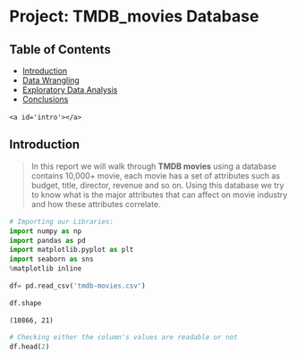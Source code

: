 # Project: TMDB_movies Database

## Table of Contents

<ul>
<li><a href="#intro">Introduction</a></li>
<li><a href="#wrangling">Data Wrangling</a></li>
<li><a href="#eda">Exploratory Data Analysis</a></li>
<li><a href="#conclusions">Conclusions</a></li>
</ul>

`<a id='intro'></a>`

## Introduction

> In this report we will walk through **TMDB movies** using a database contains 10,000+ movie, each movie has a set of attributes such as budget, title, director, revenue and so on.
> Using this database we try to know what is the major attributes that can affect on movie industry and how these attributes correlate.

```python
# Importing our Libraries:
import numpy as np
import pandas as pd
import matplotlib.pyplot as plt
import seaborn as sns
%matplotlib inline
```

```python
df= pd.read_csv('tmdb-movies.csv')
```

```python
df.shape
```

    (10866, 21)

```python
# Checking either the column's values are readable or not 
df.head(2)
```

<div>
<style scoped>
    .dataframe tbody tr th:only-of-type {
        vertical-align: middle;
    }

    .dataframe tbody tr th {
        vertical-align: top;
    }

    .dataframe thead th {
        text-align: right;
    }`</style>`

<table border="1" class="dataframe">
  <thead>
    <tr style="text-align: right;">
      <th></th>
      <th>id</th>
      <th>imdb_id</th>
      <th>popularity</th>
      <th>budget</th>
      <th>revenue</th>
      <th>original_title</th>
      <th>cast</th>
      <th>homepage</th>
      <th>director</th>
      <th>tagline</th>
      <th>...</th>
      <th>overview</th>
      <th>runtime</th>
      <th>genres</th>
      <th>production_companies</th>
      <th>release_date</th>
      <th>vote_count</th>
      <th>vote_average</th>
      <th>release_year</th>
      <th>budget_adj</th>
      <th>revenue_adj</th>
    </tr>
  </thead>
  <tbody>
    <tr>
      <th>0</th>
      <td>135397</td>
      <td>tt0369610</td>
      <td>32.985763</td>
      <td>150000000</td>
      <td>1513528810</td>
      <td>Jurassic World</td>
      <td>Chris Pratt|Bryce Dallas Howard|Irrfan Khan|Vi...</td>
      <td>http://www.jurassicworld.com/</td>
      <td>Colin Trevorrow</td>
      <td>The park is open.</td>
      <td>...</td>
      <td>Twenty-two years after the events of Jurassic ...</td>
      <td>124</td>
      <td>Action|Adventure|Science Fiction|Thriller</td>
      <td>Universal Studios|Amblin Entertainment|Legenda...</td>
      <td>6/9/15</td>
      <td>5562</td>
      <td>6.5</td>
      <td>2015</td>
      <td>1.379999e+08</td>
      <td>1.392446e+09</td>
    </tr>
    <tr>
      <th>1</th>
      <td>76341</td>
      <td>tt1392190</td>
      <td>28.419936</td>
      <td>150000000</td>
      <td>378436354</td>
      <td>Mad Max: Fury Road</td>
      <td>Tom Hardy|Charlize Theron|Hugh Keays-Byrne|Nic...</td>
      <td>http://www.madmaxmovie.com/</td>
      <td>George Miller</td>
      <td>What a Lovely Day.</td>
      <td>...</td>
      <td>An apocalyptic story set in the furthest reach...</td>
      <td>120</td>
      <td>Action|Adventure|Science Fiction|Thriller</td>
      <td>Village Roadshow Pictures|Kennedy Miller Produ...</td>
      <td>5/13/15</td>
      <td>6185</td>
      <td>7.1</td>
      <td>2015</td>
      <td>1.379999e+08</td>
      <td>3.481613e+08</td>
    </tr>
  </tbody>
</table>
<p>2 rows × 21 columns</p>
</div>

### Main Questions:

> * What are the most three genre produced?
> * How does movie genre and run time affects on movies rate?
> * What are the most and the lowest genres the dirctors like to work on?
> * How does each genre cost and affect on the revenue?
> * What is the the most produced genre in the last year and 1990?
> * what is the relation between movie time and the budget?

`<a id='wrangling'></a>`

## Data Wrangling

> In this section of the report, we will clean our data, trim it and prepare it for answering our questions.

### Assessing Data:

```python
print(f'Number of columns in our database is: {df.shape[0]}')
print(f'Number of columns in our database is: {df.shape[1]}')
```

    Number of columns in our database is: 10866
    Number of columns in our database is: 21

```python
# Checking either column's data types are matching with the values or not
df.dtypes
```

    id                        int64
    imdb_id                  object
    popularity              float64
    budget                    int64
    revenue                   int64
    original_title           object
    cast                     object
    homepage                 object
    director                 object
    tagline                  object
    keywords                 object
    overview                 object
    runtime                   int64
    genres                   object
    production_companies     object
    release_date             object
    vote_count                int64
    vote_average            float64
    release_year              int64
    budget_adj              float64
    revenue_adj             float64
    dtype: object

```python
# Checking the null values
df.isnull().sum()
```

    id                         0
    imdb_id                   10
    popularity                 0
    budget                     0
    revenue                    0
    original_title             0
    cast                      76
    homepage                7930
    director                  44
    tagline                 2824
    keywords                1493
    overview                   4
    runtime                    0
    genres                    23
    production_companies    1030
    release_date               0
    vote_count                 0
    vote_average               0
    release_year               0
    budget_adj                 0
    revenue_adj                0
    dtype: int64

```python
df.nunique()
```

    id                      10865
    imdb_id                 10855
    popularity              10814
    budget                    557
    revenue                  4702
    original_title          10571
    cast                    10719
    homepage                 2896
    director                 5067
    tagline                  7997
    keywords                 8804
    overview                10847
    runtime                   247
    genres                   2039
    production_companies     7445
    release_date             5909
    vote_count               1289
    vote_average               72
    release_year               56
    budget_adj               2614
    revenue_adj              4840
    dtype: int64

```python
# Showing the main statistical attributes for the data
df.describe()
```

<div>
<style scoped>
    .dataframe tbody tr th:only-of-type {
        vertical-align: middle;
    }

    .dataframe tbody tr th {
        vertical-align: top;
    }

    .dataframe thead th {
        text-align: right;
    }`</style>`

<table border="1" class="dataframe">
  <thead>
    <tr style="text-align: right;">
      <th></th>
      <th>id</th>
      <th>popularity</th>
      <th>budget</th>
      <th>revenue</th>
      <th>runtime</th>
      <th>vote_count</th>
      <th>vote_average</th>
      <th>release_year</th>
      <th>budget_adj</th>
      <th>revenue_adj</th>
    </tr>
  </thead>
  <tbody>
    <tr>
      <th>count</th>
      <td>10866.000000</td>
      <td>10866.000000</td>
      <td>1.086600e+04</td>
      <td>1.086600e+04</td>
      <td>10866.000000</td>
      <td>10866.000000</td>
      <td>10866.000000</td>
      <td>10866.000000</td>
      <td>1.086600e+04</td>
      <td>1.086600e+04</td>
    </tr>
    <tr>
      <th>mean</th>
      <td>66064.177434</td>
      <td>0.646441</td>
      <td>1.462570e+07</td>
      <td>3.982332e+07</td>
      <td>102.070863</td>
      <td>217.389748</td>
      <td>5.974922</td>
      <td>2001.322658</td>
      <td>1.755104e+07</td>
      <td>5.136436e+07</td>
    </tr>
    <tr>
      <th>std</th>
      <td>92130.136561</td>
      <td>1.000185</td>
      <td>3.091321e+07</td>
      <td>1.170035e+08</td>
      <td>31.381405</td>
      <td>575.619058</td>
      <td>0.935142</td>
      <td>12.812941</td>
      <td>3.430616e+07</td>
      <td>1.446325e+08</td>
    </tr>
    <tr>
      <th>min</th>
      <td>5.000000</td>
      <td>0.000065</td>
      <td>0.000000e+00</td>
      <td>0.000000e+00</td>
      <td>0.000000</td>
      <td>10.000000</td>
      <td>1.500000</td>
      <td>1960.000000</td>
      <td>0.000000e+00</td>
      <td>0.000000e+00</td>
    </tr>
    <tr>
      <th>25%</th>
      <td>10596.250000</td>
      <td>0.207583</td>
      <td>0.000000e+00</td>
      <td>0.000000e+00</td>
      <td>90.000000</td>
      <td>17.000000</td>
      <td>5.400000</td>
      <td>1995.000000</td>
      <td>0.000000e+00</td>
      <td>0.000000e+00</td>
    </tr>
    <tr>
      <th>50%</th>
      <td>20669.000000</td>
      <td>0.383856</td>
      <td>0.000000e+00</td>
      <td>0.000000e+00</td>
      <td>99.000000</td>
      <td>38.000000</td>
      <td>6.000000</td>
      <td>2006.000000</td>
      <td>0.000000e+00</td>
      <td>0.000000e+00</td>
    </tr>
    <tr>
      <th>75%</th>
      <td>75610.000000</td>
      <td>0.713817</td>
      <td>1.500000e+07</td>
      <td>2.400000e+07</td>
      <td>111.000000</td>
      <td>145.750000</td>
      <td>6.600000</td>
      <td>2011.000000</td>
      <td>2.085325e+07</td>
      <td>3.369710e+07</td>
    </tr>
    <tr>
      <th>max</th>
      <td>417859.000000</td>
      <td>32.985763</td>
      <td>4.250000e+08</td>
      <td>2.781506e+09</td>
      <td>900.000000</td>
      <td>9767.000000</td>
      <td>9.200000</td>
      <td>2015.000000</td>
      <td>4.250000e+08</td>
      <td>2.827124e+09</td>
    </tr>
  </tbody>
</table>
</div>

### Asssessing Data Conclusions:

> 1. The data is not complicated
> 2. There are many unnecessary data like id, homepage, tagline and release_date
> 3. The budget and revenue also need to be deleted because there is update for this column
> 4. There is Null values need to be dealed with
> 5. Data types are matching with the data values
> 6. The values need a little adjustement

### Cleaning Data:

```python
# Lets start with dropping unnecessary columns
drop = ['id','imdb_id','budget','release_date','homepage','tagline','overview','keywords','revenue']
df = df.drop(drop,axis = 1)
```

```python
#very well, lets check our columns
print(f'Number of columns in our database is: {df.shape[0]}')
print(f'Number of columns in our database is: {df.shape[1]}')
```

    Number of columns in our database is: 10866
    Number of columns in our database is: 12

```python
df.head(1)
```

<div>
<style scoped>
    .dataframe tbody tr th:only-of-type {
        vertical-align: middle;
    }

    .dataframe tbody tr th {
        vertical-align: top;
    }

    .dataframe thead th {
        text-align: right;
    }`</style>`

<table border="1" class="dataframe">
  <thead>
    <tr style="text-align: right;">
      <th></th>
      <th>popularity</th>
      <th>original_title</th>
      <th>cast</th>
      <th>director</th>
      <th>runtime</th>
      <th>genres</th>
      <th>production_companies</th>
      <th>vote_count</th>
      <th>vote_average</th>
      <th>release_year</th>
      <th>budget_adj</th>
      <th>revenue_adj</th>
    </tr>
  </thead>
  <tbody>
    <tr>
      <th>0</th>
      <td>32.985763</td>
      <td>Jurassic World</td>
      <td>Chris Pratt|Bryce Dallas Howard|Irrfan Khan|Vi...</td>
      <td>Colin Trevorrow</td>
      <td>124</td>
      <td>Action|Adventure|Science Fiction|Thriller</td>
      <td>Universal Studios|Amblin Entertainment|Legenda...</td>
      <td>5562</td>
      <td>6.5</td>
      <td>2015</td>
      <td>1.379999e+08</td>
      <td>1.392446e+09</td>
    </tr>
  </tbody>
</table>
</div>

```python
# renaming the columns
df.rename(columns={'original_title':'title'},inplace=True)
df.rename(columns={'budget_adj':'budget'},inplace=True)
df.rename(columns={'revenue_adj':'revenue'},inplace=True)
df.head(1)
```

<div>
<style scoped>
    .dataframe tbody tr th:only-of-type {
        vertical-align: middle;
    }

    .dataframe tbody tr th {
        vertical-align: top;
    }

    .dataframe thead th {
        text-align: right;
    }`</style>`

<table border="1" class="dataframe">
  <thead>
    <tr style="text-align: right;">
      <th></th>
      <th>popularity</th>
      <th>title</th>
      <th>cast</th>
      <th>director</th>
      <th>runtime</th>
      <th>genres</th>
      <th>production_companies</th>
      <th>vote_count</th>
      <th>vote_average</th>
      <th>release_year</th>
      <th>budget</th>
      <th>revenue</th>
    </tr>
  </thead>
  <tbody>
    <tr>
      <th>0</th>
      <td>32.985763</td>
      <td>Jurassic World</td>
      <td>Chris Pratt|Bryce Dallas Howard|Irrfan Khan|Vi...</td>
      <td>Colin Trevorrow</td>
      <td>124</td>
      <td>Action|Adventure|Science Fiction|Thriller</td>
      <td>Universal Studios|Amblin Entertainment|Legenda...</td>
      <td>5562</td>
      <td>6.5</td>
      <td>2015</td>
      <td>1.379999e+08</td>
      <td>1.392446e+09</td>
    </tr>
  </tbody>
</table>
</div>

```python
# making fuction to know the number of nulls in each column
def cols():
    for col in df:
        print(f'cloumn is: {col} ,Null values are: {df[col].isnull().sum()} , dtype is: {df[col].dtypes}')
cols()
```

    cloumn is: popularity ,Null values are: 0 , dtype is: float64
    cloumn is: title ,Null values are: 0 , dtype is: object
    cloumn is: cast ,Null values are: 76 , dtype is: object
    cloumn is: director ,Null values are: 44 , dtype is: object
    cloumn is: runtime ,Null values are: 0 , dtype is: int64
    cloumn is: genres ,Null values are: 23 , dtype is: object
    cloumn is: production_companies ,Null values are: 1030 , dtype is: object
    cloumn is: vote_count ,Null values are: 0 , dtype is: int64
    cloumn is: vote_average ,Null values are: 0 , dtype is: float64
    cloumn is: release_year ,Null values are: 0 , dtype is: int64
    cloumn is: budget ,Null values are: 0 , dtype is: float64
    cloumn is: revenue ,Null values are: 0 , dtype is: float64

```python
# but we will convert them into string values 
df.fillna('Unknown',inplace = True)
```

```python
# to make the popularity rate more readable
df['popularity'] = df.popularity.round(2)
df.head(1)
```

<div>
<style scoped>
    .dataframe tbody tr th:only-of-type {
        vertical-align: middle;
    }

    .dataframe tbody tr th {
        vertical-align: top;
    }

    .dataframe thead th {
        text-align: right;
    }`</style>`

<table border="1" class="dataframe">
  <thead>
    <tr style="text-align: right;">
      <th></th>
      <th>popularity</th>
      <th>title</th>
      <th>cast</th>
      <th>director</th>
      <th>runtime</th>
      <th>genres</th>
      <th>production_companies</th>
      <th>vote_count</th>
      <th>vote_average</th>
      <th>release_year</th>
      <th>budget</th>
      <th>revenue</th>
    </tr>
  </thead>
  <tbody>
    <tr>
      <th>0</th>
      <td>32.99</td>
      <td>Jurassic World</td>
      <td>Chris Pratt|Bryce Dallas Howard|Irrfan Khan|Vi...</td>
      <td>Colin Trevorrow</td>
      <td>124</td>
      <td>Action|Adventure|Science Fiction|Thriller</td>
      <td>Universal Studios|Amblin Entertainment|Legenda...</td>
      <td>5562</td>
      <td>6.5</td>
      <td>2015</td>
      <td>1.379999e+08</td>
      <td>1.392446e+09</td>
    </tr>
  </tbody>
</table>
</div>

```python
# the generes, cast and production_companies are seperated wity | and can not reach the data easily
# so lets covert these columns into list of strings
df['genres'] = df['genres'].str.split('|')
df['cast'] = df['cast'].str.split('|')
df['production_companies'] = df['production_companies'].str.split('|')
```

```python
# now we need the main super star and the main production company and renamin their columns
df['cast'] = df['cast'].apply(lambda x: x[0])
df.rename(columns={'cast':'super_star'},inplace=True)

df['production_companies'] = df['production_companies'].apply(lambda x: x[0])
df.rename(columns={'production_companies':'production_companie'},inplace=True)
```

```python
# explodeing genres to be easy to deal with the different genres fo the same column
df_ex = df.explode('genres')
```

```python
df_ex.head(5)
```

<div>
<style scoped>
    .dataframe tbody tr th:only-of-type {
        vertical-align: middle;
    }

    .dataframe tbody tr th {
        vertical-align: top;
    }

    .dataframe thead th {
        text-align: right;
    }`</style>`

<table border="1" class="dataframe">
  <thead>
    <tr style="text-align: right;">
      <th></th>
      <th>popularity</th>
      <th>title</th>
      <th>super_star</th>
      <th>director</th>
      <th>runtime</th>
      <th>genres</th>
      <th>production_companie</th>
      <th>vote_count</th>
      <th>vote_average</th>
      <th>release_year</th>
      <th>budget</th>
      <th>revenue</th>
    </tr>
  </thead>
  <tbody>
    <tr>
      <th>0</th>
      <td>32.99</td>
      <td>Jurassic World</td>
      <td>Chris Pratt</td>
      <td>Colin Trevorrow</td>
      <td>124</td>
      <td>Action</td>
      <td>Universal Studios</td>
      <td>5562</td>
      <td>6.5</td>
      <td>2015</td>
      <td>1.379999e+08</td>
      <td>1.392446e+09</td>
    </tr>
    <tr>
      <th>0</th>
      <td>32.99</td>
      <td>Jurassic World</td>
      <td>Chris Pratt</td>
      <td>Colin Trevorrow</td>
      <td>124</td>
      <td>Adventure</td>
      <td>Universal Studios</td>
      <td>5562</td>
      <td>6.5</td>
      <td>2015</td>
      <td>1.379999e+08</td>
      <td>1.392446e+09</td>
    </tr>
    <tr>
      <th>0</th>
      <td>32.99</td>
      <td>Jurassic World</td>
      <td>Chris Pratt</td>
      <td>Colin Trevorrow</td>
      <td>124</td>
      <td>Science Fiction</td>
      <td>Universal Studios</td>
      <td>5562</td>
      <td>6.5</td>
      <td>2015</td>
      <td>1.379999e+08</td>
      <td>1.392446e+09</td>
    </tr>
    <tr>
      <th>0</th>
      <td>32.99</td>
      <td>Jurassic World</td>
      <td>Chris Pratt</td>
      <td>Colin Trevorrow</td>
      <td>124</td>
      <td>Thriller</td>
      <td>Universal Studios</td>
      <td>5562</td>
      <td>6.5</td>
      <td>2015</td>
      <td>1.379999e+08</td>
      <td>1.392446e+09</td>
    </tr>
    <tr>
      <th>1</th>
      <td>28.42</td>
      <td>Mad Max: Fury Road</td>
      <td>Tom Hardy</td>
      <td>George Miller</td>
      <td>120</td>
      <td>Action</td>
      <td>Village Roadshow Pictures</td>
      <td>6185</td>
      <td>7.1</td>
      <td>2015</td>
      <td>1.379999e+08</td>
      <td>3.481613e+08</td>
    </tr>
  </tbody>
</table>
</div>

Now we cleared and specified data and ready for the next step.

`<a id='eda'></a>`

## Exploratory Data Analysis

> In this section we will move on to exploration. Compute statistics and create visualizations with the goal of addressing the research questions that you posed in the Introduction section.

### Q1 What are the most three genre produced??

> The first question make us able to know the distribution of the genres, in my openion it's important to know what is the most needed genre, which genre is not the best choice if i need to make a new movie and answering many question.
>
> To answer this question we need first to neglect the movies that has unkown genres, its ok we have a wide range of movies so a hundred movies will not affect then we need to count the movies for each genre then plot them.

```python
# first extract the data that movie genre is known
known_df = df_ex[df_ex['genres']!= 'Unknown']
```

```python
# function to calculate the mean of y grouped by x in the known_df
def df_col(x,y):
    return known_df.groupby(x)[y].mean()
```

```python
# getting the count of the genres
genres = known_df['genres'].value_counts()
genres
```

    Drama              4761
    Comedy             3793
    Thriller           2908
    Action             2385
    Romance            1712
    Horror             1637
    Adventure          1471
    Crime              1355
    Family             1231
    Science Fiction    1230
    Fantasy             916
    Mystery             810
    Animation           699
    Documentary         520
    Music               408
    History             334
    War                 270
    Foreign             188
    TV Movie            167
    Western             165
    Name: genres, dtype: int64

```python
plt.figure(figsize=(10,5))
plt.bar(genres.index, genres.values)

# to write the values of each movies genres count
def coordinates():
    for x,y in zip(genres.index,genres.values):
        label = "{:.1f}".format(y)
        plt.annotate(label, # this is the text
             (x,y), # these are the coordinates to position the label
             textcoords="offset points", # how to position the text
             xytext=(0,10), # distance from text to points (x,y)
             ha='center') # horizontal alignment can be left, right or center
coordinates()
  
plt.title('Count of Each Genres',fontname = 'monospace',fontsize=20)
plt.xlabel('Genre',fontname = 'monospace',fontsize=15)
plt.ylabel('Count',fontname = 'monospace',fontsize=15)

plt.tick_params(rotation = 90)
plt.grid(alpha=0.3,)
plt.show()
```

![png](output_30_0.png)

### Q2  How does movie genre and run time affects on movies rate?

> The second question make us see the correlation between the average rate of each genre and each genre charactrestic like runtime.
>
> To answer this question we have to get the average of rates and runtime for each genre the plot them

```python
# getting the average for each popularity and runtime
avg_rate = df_col('genres','popularity')
avg_run = df_col('genres','runtime')

# plotting them
plt.figure(figsize=(10,5))
plt.bar(avg_rate.index,avg_rate.values,alpha = 0.7,edgecolor='black')
plt.plot(avg_run.index,avg_run.values/80,alpha = 0.7,color='green',marker='o')

# to write the values of the Average Rate
for x,y in zip(avg_rate.index,avg_rate.values):
    label = "{:.2f}".format(y)
    plt.annotate(label, # this is the text
         (x,y), # these are the coordinates to position the label
         textcoords="offset points", # how to position the text
         xytext=(0,-10), # distance from text to points (x,y)
         ha='center') # horizontal alignment can be left, right or center

# to write the values of the Average Run Time
for x,y in zip(avg_run.index,avg_run.values/80):
    label = "{:.1f}h".format(y*80/60) # to get the value in hour
    plt.annotate(label, # this is the text
         (x,y), # these are the coordinates to position the label
         textcoords="offset points", # how to position the text
         xytext=(0,10), # distance from text to points (x,y)
         ha='center') # horizontal alignment can be left, right or center

plt.xlabel('Genre',fontname = 'monospace',fontsize=15)
plt.ylabel('Average Rate',fontname = 'monospace',fontsize=15)

# To rotate the X axis genres
plt.tick_params(rotation =90)
plt.legend(['Avg Run Time','Average Rate'])

# To remove top and right spines
plt.rcParams['axes.spines.right'] = True
plt.rcParams['axes.spines.top'] = True

plt.grid(alpha=0.2)
plt.title('Average Rate For Each Genres With Runtime',fontname = 'monospace',fontsize=20)
plt.show()
```

![png](output_32_0.png)

### Q3 What are the most and the lowest genres the dirctors like to work on?

> Also directors may have their effect in this indusrty and may be the reason for attracting more viewrs to the movie
>
> So this question may be answered in many way in my case I prefered to get the number of the directors for each genre then we can easily choose which genere to work in and the directors in this genre that already achieved a good rate.

```python
# Knowing the number of directors for each genre
dir_genres= known_df.groupby('genres').director.nunique()
dir_genres= dir_genres.sort_values(ascending=False)
```

```python
# to make a gredient of color we need each color code
cust_color = ['#afddfa',
'#aad8f5',
'#a5d3ef',
'#a0cfea',
'#9ccae5',
'#97c5df',
'#92c0da',
'#8dbcd5',
'#89b7d0',
'#84b2ca',
'#7faec5',
'#7ba9c0',
'#76a5bb',
'#72a0b6',
'#6d9bb1',
'#6997ac',
'#6492a7',
'#608ea2',
'#5b899d',
'#578598',]
```

```python
plt.figure(figsize=(10,10))
plt.pie(dir_genres.values, labels=None, autopct='%1.1f%%', colors=cust_color, explode = [0.025 for i in range(len(cust_color))])
plt.title('% Of Directors For Each Genre',fontsize=20)
plt.legend(dir_genres.index, loc='center right', bbox_to_anchor=(1.2,0.5), title='Colors Legend')
plt.show()
```

![png](output_36_0.png)

### Q4 How does each genre cost and affect on the revenue?

> This question is very important, to know which genre takes high budget and gains an excelent revenue is important for each investor.

```python
# knowing the average of the budget and the revenue for each genre
plt.figure(figsize=(10,5))
rev_genre= df_col('genres','revenue')
budget_genre= df_col('genres','budget')

plt.plot(rev_genre.index,rev_genre.values,marker='o',alpha=0.5)
plt.plot(budget_genre.index,budget_genre.values,marker='o',color='green',alpha=0.5)

plt.xlabel('Genre',fontname = 'monospace',fontsize=15)
plt.ylabel('$ by Billion',fontname = 'monospace',fontsize=15)

plt.tick_params(rotation =90)
plt.legend(['Revenue','Budget'])

plt.title('Bugdet VS Revenue For Each Genre',fontname = 'monospace',fontsize=20)
plt.show()
```

![png](output_38_0.png)

### Q5 What is the the most produced genre in the last year and 1990?

> This question is to know how does the movie taste changed in the last 25 year and is it can change in future or not, by making comparsion between the count of movies in 2015 and 1990.

```python
# to get every count for every genre for the years years
# first we need to get the last year and 1990
years = known_df['release_year'].sort_values(ascending=False).unique()
years = years.tolist()
last_years = []
last_years.append(years[0])
last_years.append(years[years.index(1990)])
last_years

```

    [2015, 1990]

```python
# now we need to get the data for years
last_genre = known_df[known_df['release_year'].isin(last_years)]
last_genre.head()
```

<div>
<style scoped>
    .dataframe tbody tr th:only-of-type {
        vertical-align: middle;
    }

    .dataframe tbody tr th {
        vertical-align: top;
    }

    .dataframe thead th {
        text-align: right;
    }`</style>`

<table border="1" class="dataframe">
  <thead>
    <tr style="text-align: right;">
      <th></th>
      <th>popularity</th>
      <th>title</th>
      <th>super_star</th>
      <th>director</th>
      <th>runtime</th>
      <th>genres</th>
      <th>production_companie</th>
      <th>vote_count</th>
      <th>vote_average</th>
      <th>release_year</th>
      <th>budget</th>
      <th>revenue</th>
    </tr>
  </thead>
  <tbody>
    <tr>
      <th>0</th>
      <td>32.99</td>
      <td>Jurassic World</td>
      <td>Chris Pratt</td>
      <td>Colin Trevorrow</td>
      <td>124</td>
      <td>Action</td>
      <td>Universal Studios</td>
      <td>5562</td>
      <td>6.5</td>
      <td>2015</td>
      <td>1.379999e+08</td>
      <td>1.392446e+09</td>
    </tr>
    <tr>
      <th>0</th>
      <td>32.99</td>
      <td>Jurassic World</td>
      <td>Chris Pratt</td>
      <td>Colin Trevorrow</td>
      <td>124</td>
      <td>Adventure</td>
      <td>Universal Studios</td>
      <td>5562</td>
      <td>6.5</td>
      <td>2015</td>
      <td>1.379999e+08</td>
      <td>1.392446e+09</td>
    </tr>
    <tr>
      <th>0</th>
      <td>32.99</td>
      <td>Jurassic World</td>
      <td>Chris Pratt</td>
      <td>Colin Trevorrow</td>
      <td>124</td>
      <td>Science Fiction</td>
      <td>Universal Studios</td>
      <td>5562</td>
      <td>6.5</td>
      <td>2015</td>
      <td>1.379999e+08</td>
      <td>1.392446e+09</td>
    </tr>
    <tr>
      <th>0</th>
      <td>32.99</td>
      <td>Jurassic World</td>
      <td>Chris Pratt</td>
      <td>Colin Trevorrow</td>
      <td>124</td>
      <td>Thriller</td>
      <td>Universal Studios</td>
      <td>5562</td>
      <td>6.5</td>
      <td>2015</td>
      <td>1.379999e+08</td>
      <td>1.392446e+09</td>
    </tr>
    <tr>
      <th>1</th>
      <td>28.42</td>
      <td>Mad Max: Fury Road</td>
      <td>Tom Hardy</td>
      <td>George Miller</td>
      <td>120</td>
      <td>Action</td>
      <td>Village Roadshow Pictures</td>
      <td>6185</td>
      <td>7.1</td>
      <td>2015</td>
      <td>1.379999e+08</td>
      <td>3.481613e+08</td>
    </tr>
  </tbody>
</table>
</div>

```python
# now we have get the count of genres for 2015
genre_2015= last_genre[last_genre['release_year']==last_years[0]]
genre_2015= genre_2015['genres'].value_counts()
genre_2015
```

    Drama              260
    Thriller           171
    Comedy             162
    Horror             125
    Action             107
    Science Fiction     86
    Adventure           69
    Romance             57
    Documentary         57
    Crime               51
    Family              44
    Mystery             42
    Animation           39
    Music               33
    Fantasy             33
    TV Movie            20
    History             15
    War                  9
    Western              6
    Name: genres, dtype: int64

```python
# now we have get the count of genres for 1990
genre_1990= last_genre[last_genre['release_year']==last_years[1]]
genre_1990= genre_1990['genres'].value_counts()
genre_1990
```

    Drama              60
    Comedy             48
    Thriller           46
    Action             39
    Crime              30
    Horror             26
    Adventure          23
    Romance            19
    Science Fiction    18
    Mystery            14
    Fantasy            13
    Family             12
    History             4
    Animation           4
    Western             3
    Music               2
    War                 2
    Foreign             1
    TV Movie            1
    Documentary         1
    Name: genres, dtype: int64

```python
plt.figure(figsize=(10,10))
plt.bar(genre_2015.index,genre_2015.values,alpha = 0.5, edgecolor='black')
plt.bar(genre_1990.index,genre_1990.values,alpha = 0.5, color = 'green', edgecolor='black')

plt.xlabel('Genre',fontname = 'monospace',fontsize=15)
plt.ylabel('Count',fontname = 'monospace',fontsize=15)

# To rotate the X axis genres
plt.tick_params(rotation =90)
plt.legend(['2015','1990'])

# To remove top and right spines
plt.rcParams['axes.spines.right'] = True
plt.rcParams['axes.spines.top'] = True

plt.grid(alpha=0.2)
plt.title('Count Of Movies For Each Genre For 2015 & 1990',fontname = 'monospace',fontsize=20)
plt.show()
```

![png](output_44_0.png)

## Q6 what is the relation between movie time and the budget?

> Here a question about movies characterstics budget and the runtime and is there a relation between them or now.

```python
# before we plot and answer this question we first need to make runtime more readable 
df.head(1)
```

<div>
<style scoped>
    .dataframe tbody tr th:only-of-type {
        vertical-align: middle;
    }

    .dataframe tbody tr th {
        vertical-align: top;
    }

    .dataframe thead th {
        text-align: right;
    }`</style>`

<table border="1" class="dataframe">
  <thead>
    <tr style="text-align: right;">
      <th></th>
      <th>popularity</th>
      <th>title</th>
      <th>super_star</th>
      <th>director</th>
      <th>runtime</th>
      <th>genres</th>
      <th>production_companie</th>
      <th>vote_count</th>
      <th>vote_average</th>
      <th>release_year</th>
      <th>budget</th>
      <th>revenue</th>
    </tr>
  </thead>
  <tbody>
    <tr>
      <th>0</th>
      <td>32.99</td>
      <td>Jurassic World</td>
      <td>Chris Pratt</td>
      <td>Colin Trevorrow</td>
      <td>124</td>
      <td>[Action, Adventure, Science Fiction, Thriller]</td>
      <td>Universal Studios</td>
      <td>5562</td>
      <td>6.5</td>
      <td>2015</td>
      <td>1.379999e+08</td>
      <td>1.392446e+09</td>
    </tr>
  </tbody>
</table>
</div>

```python
# first we need to make groups for each hour in new list
runtime = []
for i in df.runtime:
    if i <= 60:
        runtime.append('1 Hour')
    elif 60 < i <= 120:
        runtime.append('2 Hours')
    elif 120 < i <= 180:
        runtime.append('3 Hours')
    elif i > 180:
        runtime.append('4+ Hours')
```

```python
# now we need to make new column contains these groups
df['runtime_groups'] = runtime
df.head(1)
```

<div>
<style scoped>
    .dataframe tbody tr th:only-of-type {
        vertical-align: middle;
    }

    .dataframe tbody tr th {
        vertical-align: top;
    }

    .dataframe thead th {
        text-align: right;
    }`</style>`

<table border="1" class="dataframe">
  <thead>
    <tr style="text-align: right;">
      <th></th>
      <th>popularity</th>
      <th>title</th>
      <th>super_star</th>
      <th>director</th>
      <th>runtime</th>
      <th>genres</th>
      <th>production_companie</th>
      <th>vote_count</th>
      <th>vote_average</th>
      <th>release_year</th>
      <th>budget</th>
      <th>revenue</th>
      <th>runtime_groups</th>
    </tr>
  </thead>
  <tbody>
    <tr>
      <th>0</th>
      <td>32.99</td>
      <td>Jurassic World</td>
      <td>Chris Pratt</td>
      <td>Colin Trevorrow</td>
      <td>124</td>
      <td>[Action, Adventure, Science Fiction, Thriller]</td>
      <td>Universal Studios</td>
      <td>5562</td>
      <td>6.5</td>
      <td>2015</td>
      <td>1.379999e+08</td>
      <td>1.392446e+09</td>
      <td>3 Hours</td>
    </tr>
  </tbody>
</table>
</div>

```python
# because we grouped the runtime
# lets get the average budget for each group of runtime
average_buget_time = df.groupby('runtime_groups')['budget'].mean()
```

```python
plt.figure(figsize=(10,5))
plt.plot(average_buget_time.index,average_buget_time.values)
plt.xlabel('Hour Group',fontname = 'monospace',fontsize=15)
plt.ylabel('Avg. $ By Million',fontname = 'monospace',fontsize=15)
plt.title('Average Budget Per Movie Time',fontname = 'monospace',fontsize=20)
plt.show()
```

![png](output_50_0.png)

#### Another plot shows us the realtion for each movie run time and the budget to make the vision more clear.

```python
# Scatter plot figure shows the relation between all move runtime and their budget
plt.figure(figsize=(10,10))
plt.scatter(df.runtime.values/60,df.budget.values ,alpha=0.5)
plt.xlabel('Hours',fontname = 'monospace',fontsize=15)
plt.ylabel('$ By Million',fontname = 'monospace',fontsize=15)
plt.title('Budget Per Movie Time',fontname = 'monospace',fontsize=20)
plt.show()
```

![png](output_52_0.png)

`<a id='conclusions'></a>`

## Conclusions

**Q1 What are the most three genres produced?**

> * The most three qenres produced are *drama, comedy, thriller*.

**Q2 How does movie genre and run time affects on movies rate?**

> * Its obvious that the genres the have an average runtime is around 1.5 hours have the higher rate like *adventure, fantasy, science fiction*.
> * Also low run average time was very useful in *animation genre* with that has high average rating.
> * On the other hand the genres with high runtime over 2 hours in average have medium rate like *history and war genres*.

**Q3 What are the most and the lowest genres the dirctors like to work on?**

> * The most genres the directos works on are the most genres produced in Q1 *drama, comedy, thriller*, and these three genre has an average rate higher than the medium, maybe means that these genres are the safe zone for the directors.
> * The lowest genres the directos works on are *western, tv movie, and foreign*, altough the foreign genre has a medium average rate.

**Q4 How does each genre cost and affect on the revenue?**

> * It's obvious that *adventure, fantasy and science fiction* from Q2 have medium average run time have also the higer cost and the higher revenue.
> * On the other hand *documentary, foreign and tv movies* have the lowest average cost and approximately no revenue.

**Q5 What is the the most produced genre in the last year and 1990?**

> * The most produced genre in 2015 and 1990 are *drama, thriller and comedy* the taste doesn't change alot but the difference of the number of movies generated in these years is huge for example drama 1990 produced around 60 movie but in 2015 produced 260 movie, approximately 200 movie.
> * We can also see that *documentary, music, animation and tv movies* counts in 1990 wasn't exceed 10 movies.

**Q6 what is the relation between movie time and the budget?**

> * We can find that in general movies around 3 hours runtime costs alot in average.
> * But in details from one to 4 hours are the most expensive movies specially 2 hours movies ofcourse the cost varies depending on other characteristics like the genre, but the runtime around 2 hours have a huge variaty of budgets.
